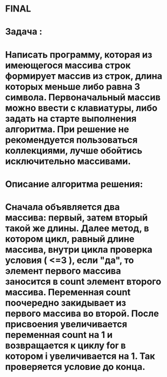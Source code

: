 # FINAL

# Задача :

# Написать программу, которая из имеющегося массива строк формирует массив из строк, длина которых меньше либо равна 3 символа. Первоначальный массив можно ввести с клавиатуры, либо задать на старте выполнения алгоритма. При решение не рекомендуется пользоваться коллекциями, лучше обойтись исключительно массивами.

# Описание алгоритма решения:

# Сначала объявляется два массива: первый, затем вторый такой же длины. Далее метод, в котором цикл, равный длине массива, внутри цикла проверка условия ( <=3 ), если "да", то элемент первого массива заносится в count элемент второго массива. Переменная count поочередно закидывает из первого массива во второй. После присвоения увеличивается переменная count на 1 и возвращается к циклу for в котором i увеличивается на 1. Так проверяется условие до конца.
